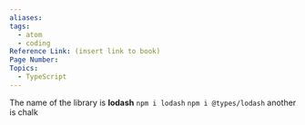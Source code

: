 ```yaml
---
aliases:
tags:
  - atom
  - coding
Reference Link: (insert link to book)
Page Number:
Topics:
  - TypeScript
---
```

The name of the library is **lodash**
`npm i lodash`
`npm i @types/lodash`
another is chalk